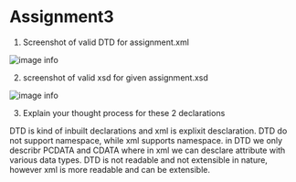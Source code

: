 # Assignment3

1. Screenshot of valid DTD for assignment.xml

![image info](../assets/module3_prachikapatel.png)

2. screenshot of valid xsd for given assignment.xsd

![image info](../assets/module3_xsd_Prachi.png)

3. Explain your thought process for these 2 declarations

DTD is kind of inbuilt declarations and xml is explixit desclaration.
DTD do not support namespace, while xml supports namespace.
in DTD we only describr PCDATA and CDATA where in xml we can desclare attribute with various data types.
DTD is not readable and not extensible in nature, however xml is more readable and can be extensible. 